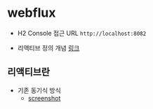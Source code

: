 # webflux

* H2 Console 접근 URL `http://localhost:8082`

* 리액티브 정의 개념 [링크](https://www.reactivemanifesto.org/ko/glossary)

## 리액티브란

* 기존 동기식 방식
   * [screenshot](./images/1.png)